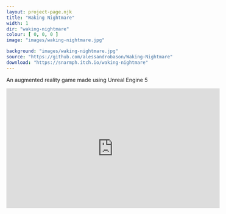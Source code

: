 ```yaml
---
layout: project-page.njk
title: "Waking Nightmare"
width: 1
dir: "waking-nightmare"
colour: [ 0, 0, 0 ]
image: "images/waking-nightmare.jpg"

background: "images/waking-nightmare.jpg"
source: "https://github.com/alessandrobason/Waking-Nightmare"
download: "https://snarmph.itch.io/waking-nightmare"
---
```


An augmented reality game made using Unreal Engine 5 

<iframe class="youtube" width="560" height="315" src="https://www.youtube.com/embed/hPh6c8q0imw?si=hDDLGajcFYZ3IFnE" title="YouTube video player" frameborder="0" allow="accelerometer; autoplay; clipboard-write; encrypted-media; gyroscope; picture-in-picture; web-share" referrerpolicy="strict-origin-when-cross-origin" allowfullscreen></iframe>
